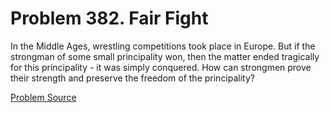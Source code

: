 # Problem 382. Fair Fight

In the Middle Ages, wrestling competitions took place in Europe. But if the strongman of some small principality won, then the matter ended tragically for this principality - it was simply conquered. How can strongmen prove their strength and preserve the freedom of the principality?

[Problem Source](https://www.trizland.ru/tasks/1664/)